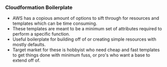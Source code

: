 ### Cloudformation Boilerplate


* AWS has a copious amount of options to sift through for resources and templates which can be time consuming.
* These templates are meant to be a minimum set of attributes required to perform a specific function.
* Useful boilerplate for building off of or creating simple resources with mostly defaults.
* Target market for these is hobbyist who need cheap and fast templates to get things done with minimum fuss, or pro's who want a base to extend off of.